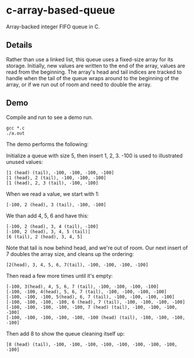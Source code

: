 c-array-based-queue
===================

Array-backed integer FIFO queue in C. 

Details
-------

Rather than use a linked list, this queue uses a fixed-size array for its storage. Initially, new values are written to the end of the array, values are read from the beginning. The array's head and tail indices are tracked to handle when the tail of the queue wraps around to the beginning of the array, or if we run out of room and need to double the array. 

Demo
----

Compile and run to see a demo run.

    gcc *.c
    ./a.out

The demo performs the following:

Initialize a queue with size 5, then insert 1, 2, 3. -100 is used to illustrated unused values:

    [1 (head) (tail), -100, -100, -100, -100]
    [1 (head), 2 (tail), -100, -100, -100]
    [1 (head), 2, 3 (tail), -100, -100]

When we read a value, we start with 1:

    [-100, 2 (head), 3 (tail), -100, -100]

We than add 4, 5, 6 and have this:

    [-100, 2 (head), 3, 4 (tail), -100]
    [-100, 2 (head), 3, 4, 5 (tail)]
    [6 (tail), 2 (head), 3, 4, 5]

Note that tail is now behind head, and we're out of room. Our next insert of 7 doubles the array size, and cleans up the ordering:

    [2(head), 3, 4, 5, 6, 7(tail), -100, -100, -100, -100]

Then read a few more times until it's empty:

    [-100, 3(head), 4, 5, 6, 7 (tail), -100, -100, -100, -100] 
    [-100, -100, 4(head), 5, 6, 7 (tail), -100, -100, -100, -100]
    [-100, -100, -100, 5(head), 6, 7 (tail), -100, -100, -100, -100]
    [-100, -100, -100, -100, 6 (head), 7 (tail), -100, -100, -100, -100]
    [-100, -100, -100, -100, -100, 7 (head) (tail), -100, -100, -100, -100]
    [-100, -100, -100, -100, -100, -100 (head) (tail), -100, -100, -100, -100]

Then add 8 to show the queue cleaning itself up:

    [8 (head) (tail), -100, -100, -100, -100, -100, -100, -100, -100, -100]
